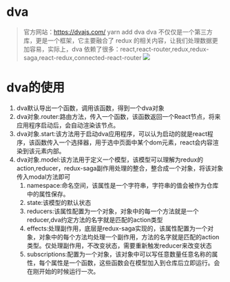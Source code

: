 # dva

> 官方网站：https://dvajs.com/    yarn add dva
> dva 不仅仅是一个第三方库，更是一个框架，它主要融合了 redux 的相关内容，让我们处理数据更加容易，实际上，dva 依赖了很多：react,react-router,redux,redux-saga,react-redux,connected-react-router
![](assets/2019-09-06-18-39-36.png)
# dva的使用
1. dva默认导出一个函数，调用该函数，得到一个dva对象
2. dva对象.router:路由方法，传入一个函数，该函数返回一个React节点，将来应用程序启动后，会自动渲染该节点。
3. dva对象.start:该方法用于启动dva应用程序，可以认为启动的就是react程序，该函数传入一个选择器，用于选中页面中某个dom元素，react会内容渲染到该元素内部。
4. dva对象.model:该方法用于定义一个模型，该模型可以理解为redux的action,reducer，redux-saga副作用处理的整合，整合成一个对象，将该对象传入modal方法即可
    1. namespace:命名空间，该属性是一个字符串，字符串的值会被作为仓库中的属性保存。
    2. state:该模型的默认状态
    3. reducers:该属性配置为一个对象，对象中的每一个方法就是一个reducer,dva约定方法的名字就是匹配的action类型
    4. effects:处理副作用，底层是redux-saga实现的，该属性配置为一个对象，对象中的每个方法均处理一个副作用，方法的名字就是匹配的action类型。仅处理副作用，不改变状态，需要重新触发reducer来改变状态
    5. subscriptions:配置为一个对象，该对象中可以写任意数量任意名称的属性，每个属性是一个函数，这些函数会在模型加入到仓库后立即运行。会在刚开始的时候运行一次。 